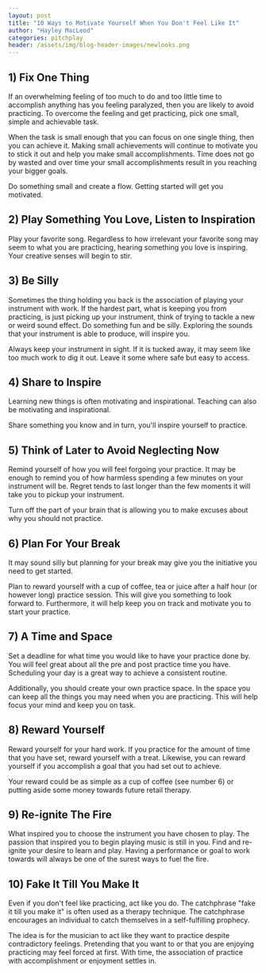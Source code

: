 ```yaml
---
layout: post
title: "10 Ways to Motivate Yourself When You Don't Feel Like It"
author: "Hayley MacLeod"
categories: pitchplay
header: /assets/img/blog-header-images/newlooks.png
---
```

## 1) Fix One Thing

If an overwhelming feeling of too much to do and too little time to accomplish anything has you feeling paralyzed, then you are likely to avoid practicing. To overcome the feeling and get practicing, pick one small, simple and achievable task.

When the task is small enough that you can focus on one single thing, then you can achieve it. Making small achievements will continue to motivate you to stick it out and help you make small accomplishments. Time does not go by wasted and over time your small accomplishments result in you reaching your bigger goals.

Do something small and create a flow. Getting started will get you motivated.

## 2) Play Something You Love, Listen to Inspiration

Play your favorite song. Regardless to how irrelevant your favorite song may seem to what you are practicing, hearing something you love is inspiring. Your creative senses will begin to stir.

## 3) Be Silly

Sometimes the thing holding you back is the association of playing your instrument with work. If the hardest part, what is keeping you from practicing, is just picking up your instrument, think of trying to tackle a new or weird sound effect. Do something fun and be silly. Exploring the sounds that your instrument is able to produce, will inspire you.

Always keep your instrument in sight. If it is tucked away, it may seem like too much work to dig it out. Leave it some where safe but easy to access.

## 4) Share to Inspire

Learning new things is often motivating and inspirational. Teaching can also be motivating and inspirational.

Share something you know and in turn, you'll inspire yourself to practice.

## 5) Think of Later to Avoid Neglecting Now

Remind yourself of how you will feel forgoing your practice. It may be enough to remind you of how harmless spending a few minutes on your instrument will be. Regret tends to last longer than the few moments it will take you to pickup your instrument.

Turn off the part of your brain that is allowing you to make excuses about why you should not practice.

## 6) Plan For Your Break

It may sound silly but planning for your break may give you the initiative you need to get started.

Plan to reward yourself with a cup of coffee, tea or juice after a half hour (or however long) practice session. This will give you something to look forward to. Furthermore, it will help keep you on track and motivate you to start your practice.

## 7) A Time and Space

Set a deadline for what time you would like to have your practice done by. You will feel great about all the pre and post practice time you have. Scheduling your day is a great way to achieve a consistent routine.

Additionally, you should create your own practice space. In the space you can keep all the things you may need when you are practicing. This will help focus your mind and keep you on task.

## 8) Reward Yourself

Reward yourself for your hard work. If you practice for the amount of time that you have set, reward yourself with a treat. Likewise, you can reward yourself if you accomplish a goal that you had set out to achieve.

Your reward could be as simple as a cup of coffee (see number 6) or putting aside some money towards future retail therapy.

## 9) Re-ignite The Fire

What inspired you to choose the instrument you have chosen to play. The passion that inspired you to begin playing music is still in you. Find and re-ignite your desire to learn and play. Having a performance or goal to work towards will always be one of the surest ways to fuel the fire.

## 10) Fake It Till You Make It

Even if you don't feel like practicing, act like you do.  The catchphrase "fake it till you make it" is often used as a therapy technique. The catchphrase encourages an individual to catch themselves in a self-fulfilling prophecy.

The idea is for the musician to act like they want to practice despite contradictory feelings.  Pretending that you want to or that you are enjoying practicing may feel forced at first. With time, the association of practice with accomplishment or enjoyment settles in.
